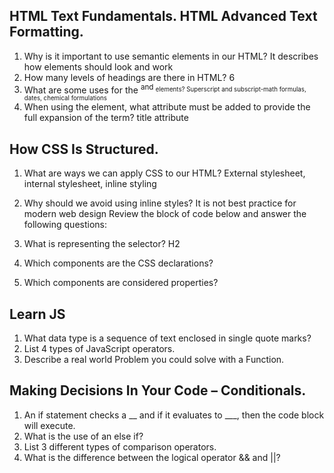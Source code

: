 
## HTML Text Fundamentals. HTML Advanced Text Formatting.

1. Why is it important to use semantic elements in our HTML? 
    It describes how elements should look and work
2. How many levels of headings are there in HTML? 
    6
3. What are some uses for the <sup> and <sub> elements?
    Superscript and subscript-math formulas, dates, chemical formulations
4. When using the <abbr> element, what attribute must be added to provide the full expansion of the term?
    title attribute

## How CSS Is Structured.

1. What are ways we can apply CSS to our HTML?
    External stylesheet, internal stylesheet, inline styling
2. Why should we avoid using inline styles?
    It is not best practice for modern web design
 Review the block of code below and answer the following questions:
3. What is representing the selector?
    H2 
4. Which components are the CSS declarations?

5. Which components are considered properties?

## Learn JS

1. What data type is a sequence of text enclosed in single quote marks?
2. List 4 types of JavaScript operators.
3. Describe a real world Problem you could solve with a Function.

## Making Decisions In Your Code – Conditionals.

1. An if statement checks a __ and if it evaluates to ___, then the code block will execute.
2. What is the use of an else if?
3. List 3 different types of comparison operators.
4. What is the difference between the logical operator && and ||?

